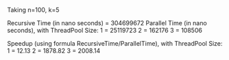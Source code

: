 Taking n=100, k=5

Recursive Time (in nano seconds) = 304699672
Parallel Time (in nano seconds), with ThreadPool Size:
1 = 25119723
2 = 162176
3 = 108506

Speedup (using formula RecursiveTime/ParallelTime), with ThreadPool Size:
1 = 12.13
2 = 1878.82
3 = 2008.14




